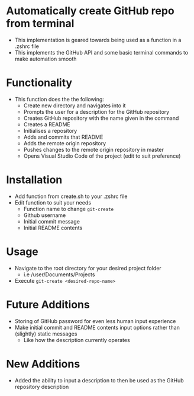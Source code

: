 # Automatically create GitHub repo from terminal

- This implementation is geared towards being used as a function in a .zshrc file
- This implements the GitHub API and some basic terminal commands to make automation smooth

# Functionality

- This function does the the following:
  - Create new directory and navigates into it
  - Prompts the user for a description for the GitHub repository
  - Creates GitHub repository with the name given in the command
  - Creates a README
  - Initialises a repository
  - Adds and commits that README
  - Adds the remote origin repository
  - Pushes changes to the remote origin repository in master
  - Opens Visual Studio Code of the project (edit to suit preference)

# Installation

- Add function from create.sh to your .zshrc file
- Edit function to suit your needs
  - Function name to change `git-create`
  - Github username
  - Initial commit message
  - Initial README contents

# Usage

- Navigate to the root directory for your desired project folder
  - i.e /user/Documents/Projects
- Execute `git-create <desired-repo-name>`

# Future Additions

- Storing of GitHub password for even less human input experience
- Make initial commit and README contents input options rather than (slightly) static messages
  - Like how the description currently operates

# New Additions

- Added the ability to input a description to then be used as the GitHub repository description
